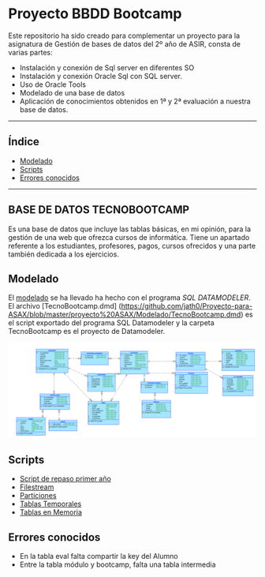 # Proyecto BBDD Bootcamp

Este repositorio ha sido creado para complementar un proyecto para la asignatura de Gestión de bases de datos del 2º año de ASIR, consta de varias partes:

* Instalación y conexión de Sql server en diferentes SO
* Instalación y conexión Oracle Sql con SQL server.
* Uso de Oracle Tools
* Modelado de una base de datos
* Aplicación de conocimientos obtenidos en 1ª y 2ª evaluación a nuestra base de datos.
-----

## Índice

* [Modelado](#modelado)
* [Scripts](#scripts)
* [Errores conocidos](#errores-conocidos)

-----

## BASE DE DATOS TECNOBOOTCAMP

Es una base de datos que incluye las tablas básicas, en mi opinión, para la gestión de una web que ofrezca cursos de informática. Tiene un apartado referente a los estudiantes, profesores, pagos, cursos ofrecidos y una parte también dedicada a los ejercicios.

## Modelado
El [modelado](https://github.com/jath0/Proyecto-para-ASAX/tree/master/proyecto%20ASAX/Modelado) se ha llevado ha hecho con el programa *SQL DATAMODELER*.
El archivo [TecnoBootcamp.dmd] (https://github.com/jath0/Proyecto-para-ASAX/blob/master/proyecto%20ASAX/Modelado/TecnoBootcamp.dmd) es el script exportado del programa SQL Datamodeler y la carpeta TecnoBootcamp es el proyecto de Datamodeler.

![Modelado lógico: ](https://github.com/jath0/Proyecto-para-ASAX/blob/master/proyecto%20ASAX/Logical.png)

## Scripts
  * [Script de repaso primer año](https://github.com/jath0/Proyecto-para-ASAX/blob/master/Scripts%20SQL/Script_repaso_jathtestdb.sql)
  * [Filestream](https://github.com/jath0/Proyecto-para-ASAX/blob/master/Scripts%20SQL/script_filestream_modificado.sql)
  * [Particiones](https://github.com/jath0/Proyecto-para-ASAX/blob/master/Scripts%20SQL/Script_particiones_modificado.sql)
  * [Tablas Temporales](https://github.com/jath0/Proyecto-para-ASAX/blob/master/Scripts%20SQL/Tablas%20temporales%20del%20sistema.sql)
  * [Tablas en Memoria](https://github.com/jath0/Proyecto-para-ASAX/blob/master/Scripts%20SQL/Tablas%20en%20memoria.sql)

## Errores conocidos
  * En la tabla eval falta compartir la key del Alumno
  * Entre la tabla módulo y bootcamp, falta una tabla intermedia
